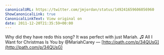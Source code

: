 ```yaml
---
canonicalURL: https://twitter.com/jmjordan/status/149241659606056960
ShowCanonicalLink: true
CanonicalLinkText: View original on
date: 2011-12-20T21:35:59+00:00
---
```

Why did they have redo this song? It was perfect with just Mariah. ♫ All I Want for Christmas Is You by @MariahCarey — [http://path.com/p/34QUsG](http://path.com/p/34QUsG)